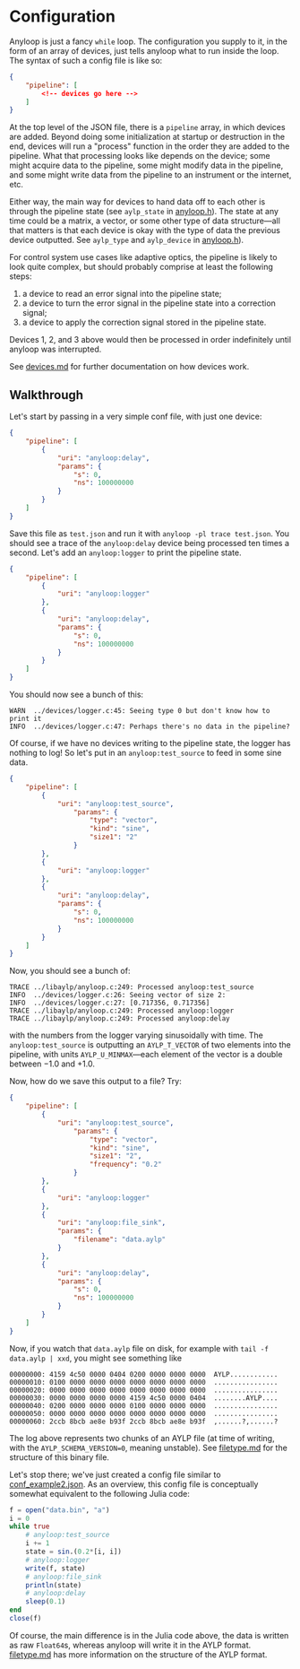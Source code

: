 Configuration
=============

Anyloop is just a fancy `while` loop. The configuration you supply to it, in the
form of an array of devices, just tells anyloop what to run inside the loop. The
syntax of such a config file is like so:

```json
{
    "pipeline": [
        <!-- devices go here -->
    ]
}
```

At the top level of the JSON file, there is a `pipeline` array, in which devices
are added. Beyond doing some initialization at startup or destruction in the
end, devices will run a "process" function in the order they are added to the
pipeline. What that processing looks like depends on the device; some might
acquire data to the pipeline, some might modify data in the pipeline, and some
might write data from the pipeline to an instrument or the internet, etc.

Either way, the main way for devices to hand data off to each other is through
the pipeline state (see `aylp_state` in [anyloop.h](../libaylp/anyloop.h)). The
state at any time could be a matrix, a vector, or some other type of data
structure—all that matters is that each device is okay with the type of data the
previous device outputted. See `aylp_type` and `aylp_device` in
[anyloop.h](../libaylp/anyloop.h)).

For control system use cases like adaptive optics, the pipeline is likely to
look quite complex, but should probably comprise at least the following steps:

1. a device to read an error signal into the pipeline state;
2. a device to turn the error signal in the pipeline state into a correction
   signal;
3. a device to apply the correction signal stored in the pipeline state.

Devices 1, 2, and 3 above would then be processed in order indefinitely until
anyloop was interrupted.

See [devices.md](devices.md) for further documentation on how devices work.

Walkthrough
-----------

Let's start by passing in a very simple conf file, with just one device:

```json
{
    "pipeline": [
        {
            "uri": "anyloop:delay",
            "params": {
                "s": 0,
                "ns": 100000000
            }
        }
    ]
}
```

Save this file as `test.json` and run it with `anyloop -pl trace test.json`. You
should see a trace of the `anyloop:delay` device being processed ten times a
second. Let's add an `anyloop:logger` to print the pipeline state.

```json
{
    "pipeline": [
        {
            "uri": "anyloop:logger"
        },
        {
            "uri": "anyloop:delay",
            "params": {
                "s": 0,
                "ns": 100000000
            }
        }
    ]
}
```

You should now see a bunch of this:

```
WARN  ../devices/logger.c:45: Seeing type 0 but don't know how to print it
INFO  ../devices/logger.c:47: Perhaps there's no data in the pipeline?
```

Of course, if we have no devices writing to the pipeline state, the logger has
nothing to log! So let's put in an `anyloop:test_source` to feed in some sine
data.

```json
{
    "pipeline": [
        {
            "uri": "anyloop:test_source",
                "params": {
                    "type": "vector",
                    "kind": "sine",
                    "size1": "2"
                }
        },
        {
            "uri": "anyloop:logger"
        },
        {
            "uri": "anyloop:delay",
            "params": {
                "s": 0,
                "ns": 100000000
            }
        }
    ]
}
```

Now, you should see a bunch of:

```
TRACE ../libaylp/anyloop.c:249: Processed anyloop:test_source
INFO  ../devices/logger.c:26: Seeing vector of size 2:
INFO  ../devices/logger.c:27: [0.717356, 0.717356]
TRACE ../libaylp/anyloop.c:249: Processed anyloop:logger
TRACE ../libaylp/anyloop.c:249: Processed anyloop:delay
```

with the numbers from the logger varying sinusoidally with time. The
`anyloop:test_source` is outputting an `AYLP_T_VECTOR` of two elements into the
pipeline, with units `AYLP_U_MINMAX`—each element of the vector is a double
between −1.0 and +1.0.

Now, how do we save this output to a file? Try:

```json
{
    "pipeline": [
        {
            "uri": "anyloop:test_source",
                "params": {
                    "type": "vector",
                    "kind": "sine",
                    "size1": "2",
                    "frequency": "0.2"
                }
        },
        {
            "uri": "anyloop:logger"
        },
        {
            "uri": "anyloop:file_sink",
            "params": {
                "filename": "data.aylp"
            }
        },
        {
            "uri": "anyloop:delay",
            "params": {
                "s": 0,
                "ns": 100000000
            }
        }
    ]
}
```

Now, if you watch that `data.aylp` file on disk, for example with `tail -f
data.aylp | xxd`, you might see something like

```
00000000: 4159 4c50 0000 0404 0200 0000 0000 0000  AYLP............
00000010: 0100 0000 0000 0000 0000 0000 0000 0000  ................
00000020: 0000 0000 0000 0000 0000 0000 0000 0000  ................
00000030: 0000 0000 0000 0000 4159 4c50 0000 0404  ........AYLP....
00000040: 0200 0000 0000 0000 0100 0000 0000 0000  ................
00000050: 0000 0000 0000 0000 0000 0000 0000 0000  ................
00000060: 2ccb 8bcb ae8e b93f 2ccb 8bcb ae8e b93f  ,......?,......?
```

The log above represents two chunks of an AYLP file (at time of writing, with
the `AYLP_SCHEMA_VERSION=0`, meaning unstable). See [filetype.md](filetype.md)
for the structure of this binary file.

Let's stop there; we've just created a config file similar to
[conf_example2.json](../contrib/conf_example2.json). As an overview, this config
file is conceptually somewhat equivalent to the following Julia code:

```jl
f = open("data.bin", "a")
i = 0
while true
    # anyloop:test_source
    i += 1
    state = sin.(0.2*[i, i])
    # anyloop:logger
    write(f, state)
    # anyloop:file_sink
    println(state)
    # anyloop:delay
    sleep(0.1)
end
close(f)
```

Of course, the main difference is in the Julia code above, the data is written
as raw `Float64`s, whereas anyloop will write it in the AYLP format.
[filetype.md](filetype.md) has more information on the structure of the AYLP
format.

